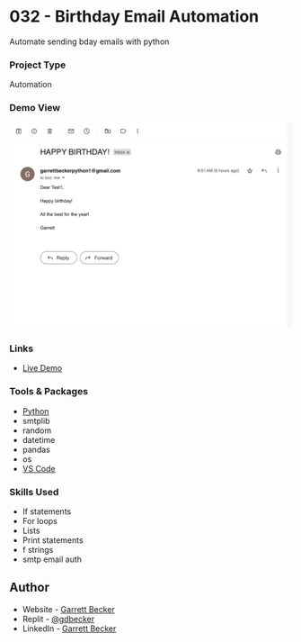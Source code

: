 # 032 - Birthday Email Automation

Automate sending bday emails with python

### Project Type

Automation

### Demo View

![](./032-birthday-email-automation.jpg)

### Links

- [Live Demo](https://replit.com/@gdbecker/032-Birthday-Email-Automation)

### Tools & Packages

- [Python](https://www.python.org)
- smtplib
- random
- datetime
- pandas
- os
- [VS Code](https://code.visualstudio.com)

### Skills Used

- If statements
- For loops
- Lists
- Print statements
- f strings
- smtp email auth

## Author

- Website - [Garrett Becker]()
- Replit - [@gdbecker](https://replit.com/@gdbecker)
- LinkedIn - [Garrett Becker](https://www.linkedin.com/in/garrett-becker-923b4a106/)